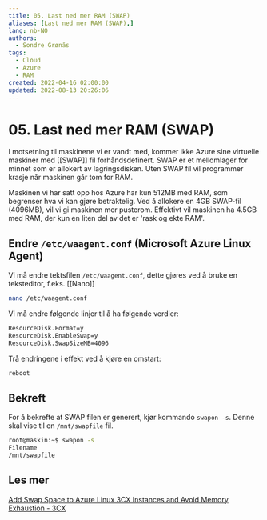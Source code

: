 ```yaml
---
title: 05. Last ned mer RAM (SWAP)
aliases: [Last ned mer RAM (SWAP),]
lang: nb-NO
authors:
  - Sondre Grønås
tags:
  - Cloud
  - Azure
  - RAM
created: 2022-04-16 02:00:00
updated: 2022-08-13 20:26:06
---
```

# 05. Last ned mer RAM (SWAP)
I motsetning til maskinene vi er vandt med, kommer ikke Azure sine virtuelle maskiner med [[SWAP]] fil forhåndsdefinert. SWAP er et mellomlager for minnet som er allokert av lagringsdisken. Uten SWAP fil vil programmer krasje når maskinen går tom for RAM. 

Maskinen vi har satt opp hos Azure har kun 512MB med RAM, som begrenser hva vi kan gjøre betraktelig. Ved å allokere en 4GB SWAP-fil (4096MB), vil vi gi maskinen mer pusterom. Effektivt vil maskinen ha 4.5GB med RAM, der kun en liten del av det er 'rask og ekte RAM'.

## Endre `/etc/waagent.conf` (Microsoft Azure Linux Agent)
Vi må endre tektsfilen `/etc/waagent.conf`, dette gjøres ved å bruke en teksteditor, f.eks. [[Nano]]
```sh
nano /etc/waagent.conf
```

Vi må endre følgende linjer til å ha følgende verdier:
```sh
ResourceDisk.Format=y
ResourceDisk.EnableSwap=y
ResourceDisk.SwapSizeMB=4096
```

Trå endringene i effekt ved å kjøre en omstart:
```sh
reboot
```

## Bekreft
For å bekrefte at SWAP filen er generert, kjør kommando `swapon -s`. Denne skal vise til en `/mnt/swapfile` fil.

```sh
root@maskin:~$ swapon -s
Filename
/mnt/swapfile
```

## Les mer
[Add Swap Space to Azure Linux 3CX Instances and Avoid Memory Exhaustion - 3CX](https://www.3cx.com/blog/docs/swap-space-azure-linux/)